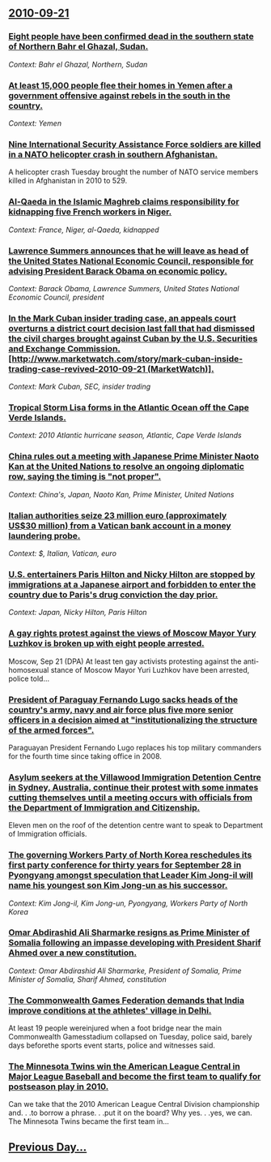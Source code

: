 ## [2010-09-21](/news/2010/09/21/index.md)

### [Eight people have been confirmed dead in the southern state of Northern Bahr el Ghazal, Sudan. ](/news/2010/09/21/eight-people-have-been-confirmed-dead-in-the-southern-state-of-northern-bahr-el-ghazal-sudan.md)
_Context: Bahr el Ghazal, Northern, Sudan_

### [At least 15,000 people flee their homes in Yemen after a government offensive against rebels in the south in the country. ](/news/2010/09/21/at-least-15-000-people-flee-their-homes-in-yemen-after-a-government-offensive-against-rebels-in-the-south-in-the-country.md)
_Context: Yemen_

### [Nine International Security Assistance Force soldiers are killed in a NATO helicopter crash in southern Afghanistan. ](/news/2010/09/21/nine-international-security-assistance-force-soldiers-are-killed-in-a-nato-helicopter-crash-in-southern-afghanistan.md)
A helicopter crash Tuesday brought the number of NATO service members killed in Afghanistan in 2010 to 529.

### [Al-Qaeda in the Islamic Maghreb claims responsibility for kidnapping five French workers in Niger. ](/news/2010/09/21/al-qaeda-in-the-islamic-maghreb-claims-responsibility-for-kidnapping-five-french-workers-in-niger.md)
_Context: France, Niger, al-Qaeda, kidnapped_

### [Lawrence Summers announces that he will leave as head of the United States National Economic Council, responsible for advising President Barack Obama on economic policy. ](/news/2010/09/21/lawrence-summers-announces-that-he-will-leave-as-head-of-the-united-states-national-economic-council-responsible-for-advising-president-bar.md)
_Context: Barack Obama, Lawrence Summers, United States National Economic Council, president_

### [In the Mark Cuban insider trading case, an appeals court overturns a district court decision last fall that had dismissed the civil charges brought against Cuban by the U.S. Securities and Exchange Commission. [http://www.marketwatch.com/story/mark-cuban-inside-trading-case-revived-2010-09-21 (MarketWatch)]. ](/news/2010/09/21/in-the-mark-cuban-insider-trading-case-an-appeals-court-overturns-a-district-court-decision-last-fall-that-had-dismissed-the-civil-charges.md)
_Context: Mark Cuban, SEC, insider trading_

### [Tropical Storm Lisa forms in the Atlantic Ocean off the Cape Verde Islands. ](/news/2010/09/21/tropical-storm-lisa-forms-in-the-atlantic-ocean-off-the-cape-verde-islands.md)
_Context: 2010 Atlantic hurricane season, Atlantic, Cape Verde Islands_

### [China rules out a meeting with Japanese Prime Minister Naoto Kan at the United Nations to resolve an ongoing diplomatic row, saying the timing is "not proper". ](/news/2010/09/21/china-rules-out-a-meeting-with-japanese-prime-minister-naoto-kan-at-the-united-nations-to-resolve-an-ongoing-diplomatic-row-saying-the-timi.md)
_Context: China's, Japan, Naoto Kan, Prime Minister, United Nations_

### [Italian authorities seize 23&nbsp;million euro (approximately US$30&nbsp;million) from a Vatican bank account in a money laundering probe. ](/news/2010/09/21/italian-authorities-seize-23-nbsp-million-euro-approximately-us-30-nbsp-million-from-a-vatican-bank-account-in-a-money-laundering-probe.md)
_Context: $, Italian, Vatican, euro_

### [U.S. entertainers Paris Hilton and Nicky Hilton are stopped by immigrations at a Japanese airport and forbidden to enter the country due to Paris's drug conviction the day prior. ](/news/2010/09/21/u-s-entertainers-paris-hilton-and-nicky-hilton-are-stopped-by-immigrations-at-a-japanese-airport-and-forbidden-to-enter-the-country-due-to.md)
_Context: Japan, Nicky Hilton, Paris Hilton_

### [A gay rights protest against the views of Moscow Mayor Yury Luzhkov is broken up with eight people arrested. ](/news/2010/09/21/a-gay-rights-protest-against-the-views-of-moscow-mayor-yury-luzhkov-is-broken-up-with-eight-people-arrested.md)
Moscow, Sep 21 (DPA) At least ten gay activists protesting against the anti-homosexual stance of Moscow Mayor Yuri Luzhkov have been arrested, police told...

### [President of Paraguay Fernando Lugo sacks heads of the country's army, navy and air force plus five more senior officers in a decision aimed at "institutionalizing the structure of the armed forces". ](/news/2010/09/21/president-of-paraguay-fernando-lugo-sacks-heads-of-the-country-s-army-navy-and-air-force-plus-five-more-senior-officers-in-a-decision-aimed.md)
Paraguayan President Fernando Lugo replaces his top military commanders for the fourth time since taking office in 2008.

### [Asylum seekers at the Villawood Immigration Detention Centre in Sydney, Australia, continue their protest with some inmates cutting themselves until a meeting occurs with officials from the Department of Immigration and Citizenship. ](/news/2010/09/21/asylum-seekers-at-the-villawood-immigration-detention-centre-in-sydney-australia-continue-their-protest-with-some-inmates-cutting-themselv.md)
Eleven men on the roof of the detention centre want to speak to Department of Immigration officials.

### [The governing Workers Party of North Korea reschedules its first party conference for thirty years  for September 28 in Pyongyang amongst speculation that Leader Kim Jong-il will name his youngest son Kim Jong-un as his successor. ](/news/2010/09/21/the-governing-workers-party-of-north-korea-reschedules-its-first-party-conference-for-thirty-years-for-september-28-in-pyongyang-amongst-sp.md)
_Context: Kim Jong-il, Kim Jong-un, Pyongyang, Workers Party of North Korea_

### [Omar Abdirashid Ali Sharmarke resigns as Prime Minister of Somalia following an impasse developing with President Sharif Ahmed over a new constitution. ](/news/2010/09/21/omar-abdirashid-ali-sharmarke-resigns-as-prime-minister-of-somalia-following-an-impasse-developing-with-president-sharif-ahmed-over-a-new-co.md)
_Context: Omar Abdirashid Ali Sharmarke, President of Somalia, Prime Minister of Somalia, Sharif Ahmed, constitution_

### [The Commonwealth Games Federation demands that India improve conditions at the athletes' village in Delhi. ](/news/2010/09/21/the-commonwealth-games-federation-demands-that-india-improve-conditions-at-the-athletes-village-in-delhi.md)
At least 19 people wereinjured when a foot bridge near the main Commonwealth Gamesstadium collapsed on Tuesday, police said, barely days beforethe sports event starts, police and witnesses said.

### [The Minnesota Twins win the American League Central in Major League Baseball and become the first team to qualify for postseason play in 2010. ](/news/2010/09/21/the-minnesota-twins-win-the-american-league-central-in-major-league-baseball-and-become-the-first-team-to-qualify-for-postseason-play-in-201.md)
Can we take that the 2010 American League Central Division championship and. . .to borrow a phrase. . .put it on the board? Why yes. . .yes, we can. The Minnesota Twins became the first team in...

## [Previous Day...](/news/2010/09/20/index.md)


